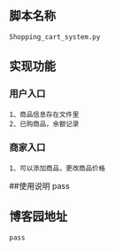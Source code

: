 ## 脚本名称
    Shopping_cart_system.py
## 实现功能
### 用户入口
    1、商品信息存在文件里
    2、已购商品，余额记录
### 商家入口
    1、可以添加商品，更改商品价格
    
##使用说明
    pass 
## 博客园地址
    pass
